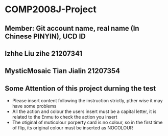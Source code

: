 # COMP2008J-Project
## Member: Git account name, real name (In Chinese PINYIN), UCD ID
## lzhhe Liu zihe 21207341
## MysticMosaic Tian Jialin 21207354
## Some Attention of this project durning the test
* Please insert content following the instruction strictly, pther wise it may have some problems
* All the action and colour the users insert must be a capital letter, it is related to the Enmu to check the action you insert
* The otiginal of muticolour porperty card is no colour, so in the first time of flip, its original colour must be inserted as NOCOLOUR
